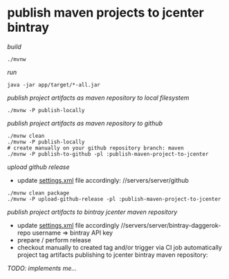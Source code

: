 # publish maven projects to jcenter bintray

_build_

```shell script
./mvnw
```

_run_

```shell script
java -jar app/target/*-all.jar
```

_publish project artifacts as maven repository to local filesystem_

```shell script
./mvnw -P publish-locally
```

_publish project artifacts as maven repository to github_

```shell script
./mvnw clean
./mvnw -P publish-locally
# create manually on your github repository branch: maven
./mvnw -P publish-to-github -pl :publish-maven-project-to-jcenter
```

_upload github release_

* update [settings.xml](settings.xml) file accordingly: //servers/server/github

```shell script
./mvnw clean package
./mvnw -P upload-github-release -pl :publish-maven-project-to-jcenter
```

_publish project artifacts to bintray jcenter maven repository_

* update [settings.xml](./settings.xml) file accordingly //servers/server/bintray-daggerok-repo
  username => bintray API key
* prepare / perform release
* checkout manually to created tag and/or trigger via CI job automatically project tag artifacts publishing to jcenter bintray maven repository:

_TODO: implements me..._
